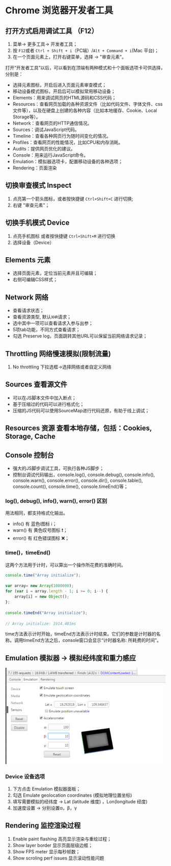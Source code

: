 # Chrome 浏览器开发者工具
## 打开方式启用调试工具 （F12）
1. 菜单-> 更多工具-> 开发者工具；
2. 按 `F12`或者 `Ctrl + Shift + i`（PC端）/`Alt + Command + i`(Mac 平台)；
3. 在一个页面元素上，打开右键菜单，选择 -> "审查元素"。  

打开“开发者工具”以后，可以看到在顶端有两种模式和十个面板选项卡可供选择，分别是：
* 选择元素图标，开启后进入页面元素审查模式；
* 移动设备模式图标，开启后可以模拟常用移动设备；  
* Elements：用来调试网页的HTML源码和CSS代码；
* Resources：查看网页加载的各种资源文件（比如代码文件、字体文件、css文件等），以及在硬盘上创建的各种内容（比如本地缓存、Cookie、Local Storage等）。
* Network：查看网页的HTTP通信情况。
* Sources：调试JavaScript代码。
* Timeline：查看各种网页行为随时间变化的情况。
* Profiles：查看网页的性能情况，比如CPU和内存消耗。
* Audits：提供网页优化的建议。
* Console：用来运行JavaScript命令。
* Emulation：模拟器选项卡，配置移动设备的各种选项；
*  Rendering：页面渲染

## 切换审查模式 Inspect
1. 点亮第一个箭头图标，或者按快捷键 `Ctrl+Shift+C` 进行切换;
2. 右键 "审查元素"；
## 切换手机模式 Device
1. 点亮手机图标 或者按快捷键 `Ctrl+Shift+M` 进行切换
2. 选择设备（Device）

## Elements 元素
* 选择页面元素，定位当前元素并且可编辑；
* 右侧可编辑CSS样式；
## Network 网络
* 查看请求状态；
* 查看资源类型, 默认`XHR`请求；
* 选中其中一项可以查看请求入参与出参；
* 5项tab功能，不同方式查看请求；
* 勾选 Preserve log，页面跳转其他URL可以保留当前网络请求记录；
## Throttling 网络慢速模拟(限制流量)
1. No throttling 下拉选框->选择网络或者自定义网络
## Sources 查看源文件
* 可以在JS脚本文件中加入断点；
* 基于压缩过的代码可以进行格式化；
* 压缩的JS代码可以使用SourceMap进行代码还原，有助于线上调试；
## Resources 资源 查看本地存储，包括：Cookies, Storage, Cache
## Console 控制台
* 强大的JS脚步调试工具，可执行各种JS脚步；
* 控制台调试代码输出，console.log(), console.debug(), console.info(), console.warn(), console.error(), console.dir(), console.table(), console.count(), console.time(), console.timeEnd()等；

### log(), debug(), info(), warn(), error() 区别
用法相同，都支持格式化输出。
* info() 有 蓝色i图标 :information_source:；
* warn() 有 黄色叹号图标 :heavy_exclamation_mark:；
* error() 有 红色错误图标 :x:；
### time()，timeEnd()
这两个方法用于计时，可以算出一个操作所花费的准确时间。
```javascript
console.time("Array initialize");

var array= new Array(1000000);
for (var i = array.length - 1; i >= 0; i--) {
    array[i] = new Object();
};

console.timeEnd("Array initialize");

// Array initialize: 1914.481ms
```
time方法表示计时开始，timeEnd方法表示计时结束。它们的参数是计时器的名称。调用timeEnd方法之后，console窗口会显示“计时器名称: 所耗费的时间”。
## Emulation 模拟器 -> 模拟经纬度和重力感应
[![geo](/images/geographic.png)](/images/geographic.png)
### Device 设备选项
1. 下方点击 Emulation 模拟器面板；
2. 勾选 Emulate geolocation coordinates (模拟地理位置坐标)
3. 填写需要模拟的经纬度 -> Lat (latitude 维度) ，Lon(longitude 经度)
4. 加速度设置 -> 分别设置α，β，γ
## Rendering 监控渲染过程
1. Enable paint flashing 高亮显示渲染与重绘过程；
2. Show layer border 显示页面层级边框；
3. Show FPS meter 显示每秒帧数；
4. Show scroling perf issues 显示滚动性能问题
